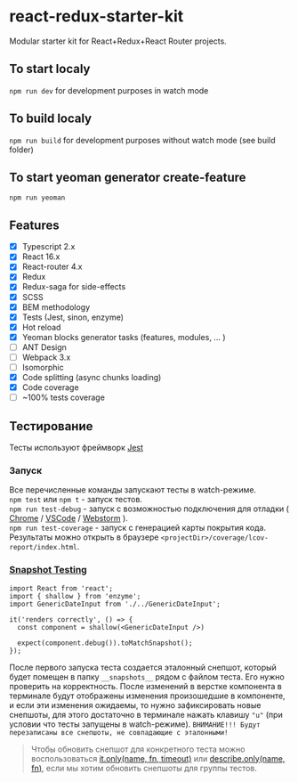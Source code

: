 # react-redux-starter-kit
Modular starter kit for React+Redux+React Router projects.

## To start localy
```npm run dev``` for development purposes in watch mode

## To build localy
```npm run build``` for development purposes without watch mode (see build folder)

## To start yeoman generator create-feature
```npm run yeoman```

## Features
- [x] Typescript 2.x
- [x] React 16.x
- [x] React-router 4.x
- [x] Redux
- [x] Redux-saga for side-effects
- [x] SCSS
- [x] BEM methodology
- [x] Tests (Jest, sinon, enzyme)
- [x] Hot reload
- [x] Yeoman blocks generator tasks (features, modules, ... )
- [ ] ANT Design
- [ ] Webpack 3.x
- [ ] Isomorphic
- [x] Code splitting (async chunks loading)
- [x] Code coverage
- [ ] ~100% tests coverage

## Тестирование

Тесты используют фреймворк [Jest](http://facebook.github.io/jest/)

### Запуск

Все перечисленные команды запускают тесты в watch-режиме.  
`npm test` или `npm t` - запуск тестов.  
`npm run test-debug` - запуск с возможностью подключения для отладки
(
  [Chrome](http://facebook.github.io/jest/docs/en/troubleshooting.html#content) /
  [VSCode](http://facebook.github.io/jest/docs/en/troubleshooting.html#debugging-in-vs-code) /
  [Webstorm](http://facebook.github.io/jest/docs/en/troubleshooting.html#debugging-in-webstorm)
).  
`npm run test-coverage` - запуск с генерацией карты покрытия кода. Результаты можно открыть в браузере `<projectDir>/coverage/lcov-report/index.html`.

### [Snapshot Testing](http://facebook.github.io/jest/docs/en/snapshot-testing.html#content)

```
import React from 'react';
import { shallow } from 'enzyme';
import GenericDateInput from './../GenericDateInput';

it('renders correctly', () => {
  const component = shallow(<GenericDateInput />)

  expect(component.debug()).toMatchSnapshot();
});
```

После первого запуска теста создается эталонный снепшот, который будет помещен в папку `__snapshots__` рядом с файлом
теста. Его нужно проверить на корректность. После изменений в верстке компонента в терминале будут отображены изменения
произошедшие в компоненте, и если эти изменения ожидаемы, то нужно зафиксировать новые снепшоты, для этого достаточно
в терминале нажать клавишу `"u"` (при условии что тесты запущены в watch-режиме). `ВНИМАНИЕ!!! Будут перезаписаны все снепшоты,
не совпадающие с эталонными!`

> Чтобы обновить снепшот для конкретного теста можно воспользоваться [it.only(name, fn, timeout)](http://facebook.github.io/jest/docs/en/api.html#testonlyname-fn-timeout) или [describe.only(name, fn)](http://facebook.github.io/jest/docs/en/api.html#describeonlyname-fn), если мы хотим обновить снепшоты для группы тестов.
